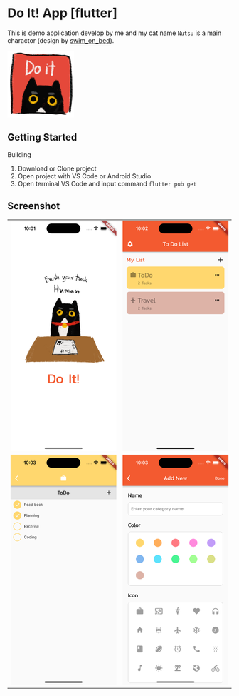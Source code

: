 # Do It! App [flutter]

This is demo application develop by me and my cat name ```Nutsu``` is a main charactor (design by [swim_on_bed](https://instagram.com/swim_on_bed?igshid=YmMyMTA2M2Y=)).

<img
  src="/assets/images/logo/logo_icon_x.png"
  alt="Alt text"
  title="Nutsu_TheCat"
  style="display: inline-block; margin: 0 auto; width: 150px">

## Getting Started

Building

1. Download or Clone project 
2. Open project with VS Code or Android Studio
3. Open terminal VS Code and input command ```flutter pub get```

## Screenshot

<table>
    <tr>
    <td>
    <img
  src="/assets/images/screens/screen1.png"
  alt="Alt text"
  title="Nutsu_TheCat"
  style="display: inline-block; margin: 0 auto; width: 250px">
  </td>
    <td>
    <img
  src="/assets/images/screens/screen2.png"
  alt="Alt text"
  title="Nutsu_TheCat"
  style="display: inline-block; margin: 0 auto; width: 250px">
    </td>
    </tr>
    <tr>
    <td>
    <img
  src="/assets/images/screens/screen3.png"
  alt="Alt text"
  title="Nutsu_TheCat"
  style="display: inline-block; margin: 0 auto; width: 250px">
    </td>
    <td>
    <img
  src="/assets/images/screens/screen4.png"
  alt="Alt text"
  title="Nutsu_TheCat"
  style="display: inline-block; margin: 0 auto; width: 250px">
    </td>
    </tr>
</table>